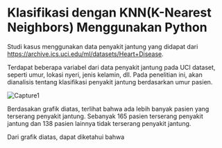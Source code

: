 # Klasifikasi dengan KNN(K-Nearest Neighbors) Menggunakan Python

Studi kasus menggunakan data penyakit jantung yang didapat dari https://archive.ics.uci.edu/ml/datasets/Heart+Disease.

Terdapat beberapa variabel dari data penyakit jantung pada UCI dataset, seperti umur, lokasi nyeri, jenis kelamin, dll. Pada penelitian ini, akan dianalisis tentang klasifikasi penyakit jantung berdasarkan umur pasien.

![Capture1](https://user-images.githubusercontent.com/73114027/107907758-1b0c6f80-6f87-11eb-87d7-3241c90c2032.PNG)

Berdasakan grafik diatas, terlihat bahwa ada lebih banyak pasien yang terserang penyakit jantung. Sebanyak 165 pasien terserang penyakit jantung dan 138 pasien lainnya tidak terserang penyakit jantung. 



Dari grafik diatas, dapat diketahui bahwa 
